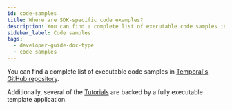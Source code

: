 ```yaml
---
id: code-samples
title: Where are SDK-specific code examples?
description: You can find a complete list of executable code samples in Temporal's GitHub repository.
sidebar_label: Code samples
tags:
  - developer-guide-doc-type
  - code samples
---
```


You can find a complete list of executable code samples in [Temporal's GitHub repository](https://github.com/temporalio?q=samples-&type=all&language=&sort=).

Additionally, several of the [Tutorials](https://learn.temporal.io) are backed by a fully executable template application.
